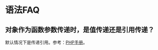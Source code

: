 # 语法FAQ

## 对象作为函数参数传递时，是值传递还是引用传递？

默认情况下是传递引用。参考：[PHP手册](http://www.php.net/manual/zh/language.oop5.references.php)。



